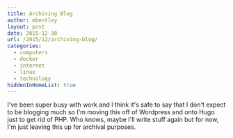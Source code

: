 ```yaml
---
title: Archiving Blog
author: mbentley
layout: post
date: 2015-12-30
url: /2015/12/archiving-blog/
categories:
  - computers
  - docker
  - internet
  - linux
  - technology
hiddenInHomeList: true
---
```

I've been super busy with work and I think it's safe to say that I don't expect to be blogging much so I'm moving this off of Wordpress and onto Hugo just to get rid of PHP.  Who knows, maybe I'll write stuff again but for now, I'm just leaving this up for archival purposes.
